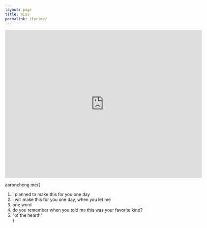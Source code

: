 ```yaml
---
layout: page
title: miss
permalink: /fprime/
---
```


<iframe width="640" height="480" src="https://www.youtube.com/embed/DBraCqstJjs??modestbranding=1" frameborder="0" allow="accelerometer; autoplay; encrypted-media; gyroscope; picture-in-picture" allowfullscreen></iframe>

aaroncheng.me/{  
1. i planned to make this for you one day  
2. i will make this for you one day, when you let me  
3. one word  
4. do you remember when you told me this was your favorite kind?  
5. "of the hearth"  
}
